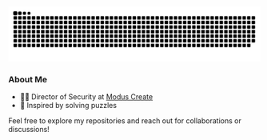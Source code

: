 
![](https://raw.githubusercontent.com/BillReyor/BillReyor/main/snake.svg)

### About Me
- 👨‍💼 Director of Security at [Modus Create](https://moduscreate.com)
- 🧩 Inspired by solving puzzles

Feel free to explore my repositories and reach out for collaborations or discussions!
